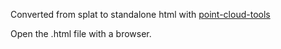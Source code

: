 Converted from splat to standalone html with [point-cloud-tools](https://github.com/SpectacularAI/point-cloud-tools)

Open the .html file with a browser.